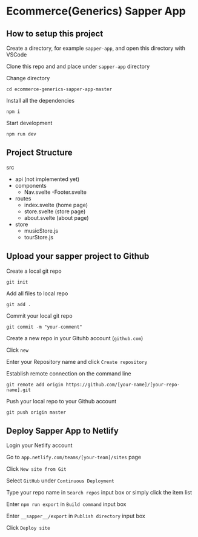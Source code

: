 # Ecommerce(Generics) Sapper App

## How to setup this project

Create a directory, for example `sapper-app`, and open this directory with VSCode

Clone this repo and and place under `sapper-app` directory

Change directory 
```
cd ecommerce-generics-sapper-app-master
```

Install all the dependencies
```
npm i
```

Start development
```
npm run dev
```

## Project Structure

src
- api (not implemented yet)
- components
  - Nav.svelte
  -Footer.svelte
- routes
  - index.svelte (home page)
  - store.svelte (store page)
  - about.svelte (about page)
- store
  - musicStore.js
  - tourStore.js

## Upload your sapper project to Github

Create a local git repo
```
git init
```

Add all files to local repo
```
git add .
```

Commit your local git repo
```
git commit -m "your-comment"
```

Create a new repo in your Gituhb account (`github.com`)

Click `new`

Enter your Repository name and click `Create repository`

Establish remote connection on the command line
```
git remote add origin https://github.com/[your-name]/[your-repo-name].git
```

Push your local repo to your Github account
```
git push origin master
```

## Deploy Sapper App to Netlify

Login your Netlify account

Go to `app.netlify.com/teams/[your-team]/sites` page

Click `New site from Git`

Select `GitHub`  under `Continuous Deployment`

Type your repo name in `Search repos` input box or simply click the item list

Enter `npm run export` in `Build command` input box

Enter `__sapper__/export` in `Publish directory` input box

Click `Deploy site`










